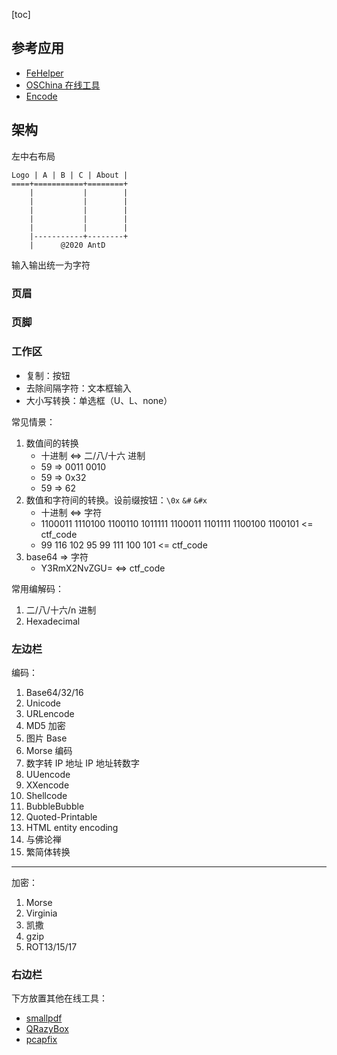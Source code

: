 [toc]

## 参考应用
- [FeHelper](https://www.baidufe.com/fehelper)
- [OSChina 在线工具](http://tool.oschina.net/)
- [Encode](https://www.urlencoder.org)

## 架构
左中右布局

```
Logo | A | B | C | About |
====+===========+========+
    |           |        |
    |           |        |
    |           |        |
    |           |        |
    |           |        |
    |-----------+--------+
    |      @2020 AntD
```

输入输出统一为字符

### 页眉

### 页脚

### 工作区
- 复制：按钮
- 去除间隔字符：文本框输入
- 大小写转换：单选框（U、L、none）

常见情景：
1. 数值间的转换
    - 十进制 <=> 二/八/十六 进制
    - 59 => 0011 0010
    - 59 => 0x32
    - 59 => 62
2. 数值和字符间的转换。设前缀按钮：`\0x` `&#` `&#x`
    - 十进制 <=> 字符
    - 1100011 1110100 1100110 1011111 1100011 1101111 1100100 1100101 <= ctf_code
    - 99 116 102 95 99 111 100 101 <= ctf_code
3. base64 => 字符
    - Y3RmX2NvZGU= <=> ctf_code

常用编解码：
1. 二/八/十六/n 进制
2. Hexadecimal

### 左边栏
编码：
1. Base64/32/16
2. Unicode
3. URLencode
4. MD5 加密
5. 图片 Base
6. Morse 编码
7. 数字转 IP 地址 IP 地址转数字
8. UUencode
9.  XXencode
10. Shellcode
11. BubbleBubble
12. Quoted-Printable
13. HTML entity encoding
14. 与佛论禅
15. 繁简体转换

---------------------------
加密：
1.  Morse
2.  Virginia
3.  凯撒
4.  gzip
5.  ROT13/15/17

### 右边栏

下方放置其他在线工具：
- [smallpdf](https://smallpdf.com/cn)
- [QRazyBox](https://merricx.github.io/qrazybox/)
- [pcapfix](http://f00l.de/hacking/pcapfix.php)
